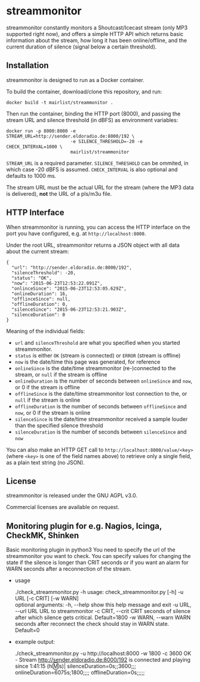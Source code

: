 # streammonitor

streammonitor constantly monitors a Shoutcast/Icecast stream (only MP3 supported right now), and 
offers a simple HTTP API which returns basic information about the stream, how long it has
been online/offline, and the current duration of silence (signal below a certain threshold).

## Installation

streammonitor is designed to run as a Docker container.

To build the container, download/clone this repository, and run:

    docker build -t mairlist/streammonitor .

Then run the container, binding the HTTP port (8000), and passing the stream URL and silence threshold 
(in dBFS) as environment variables:

    docker run -p 8000:8000 -e STREAM_URL=http://sender.eldoradio.de:8000/192 \
                            -e SILENCE_THRESHOLD=-20 -e CHECK_INTERVAL=1000 \
                            mairlist/streammonitor 

``STREAM_URL`` is a required parameter. ``SILENCE_THRESHOLD`` can be ommited, in which case
-20 dBFS is assumed. ``CHECK_INTERVAL`` is also optional and defaults to 1000 ms.

The stream URL must be the actual URL for the stream (where the MP3 data is delivered),
**not** the URL of a pls/m3u file.

## HTTP Interface

When streammonitor is running, you can access the HTTP interface on the port you have
configured, e.g. at ``http://localhost:8000``.

Under the root URL, streammonitor returns a JSON object with all data about the current stream:

    {
      "url": "http://sender.eldoradio.de:8000/192",
      "silenceThreshold": -20,
      "status": "OK",
      "now": "2015-06-23T12:53:22.091Z",
      "onlinceSince": "2015-06-23T12:53:05.629Z",
      "onlineDuration": 16,
      "offlinceSince": null,
      "offlineDuration": 0,
      "silenceSince": "2015-06-23T12:53:21.903Z",
      "silenceDuration": 0
    }
    
Meaning of the individual fields:

- ``url`` and ``silenceThreshold`` are what you specified when you started streammonitor.
- ``status`` is either ``OK`` (stream is connected) or ``ERROR`` (stream is offline)
- ``now`` is the date/time this page was generated, for reference
- ``onlineSince`` is the date/time streammonitor (re-)connected to the stream, or ``null`` if the stream is offline
- ``onlineDuration`` is the number of seconds between ``onlineSince`` and ``now``, or 0 if the stream is offline
- ``offlineSince`` is the date/time streammonitor lost connection to the, or ``null`` if the stream is online
- ``offlineDuration`` is the number of seconds between ``offlineSince`` and ``now``, or 0 if the stream is online
- ``silenceSince`` is the date/time streammonitor received a sample louder than the specified silence threshold
- ``silenceDuration`` is the number of seconds between ``silenceSince`` and ``now``

You can also make an HTTP GET call to ``http://localhost:8000/value/<key>`` (where ``<key>`` is one of the field names above) to retrieve only a single field, as a plain text string (no JSON).

## License

streammonitor is released under the GNU AGPL v3.0.

Commercial licenses are available on request.

## Monitoring plugin for e.g. Nagios, Icinga, CheckMK, Shinken
Basic monitoring plugin in python3
You need to specify the url of the streammonitor you want to check. You can specify values for changing the state if the silence is longer than CRIT seconds or if you want an alarm for WARN seconds after a 
reconnection of the stream.  

- usage 

    ./check_streammonitor.py -h
    usage: check_streammonitor.py [-h] -u URL [-c CRIT] [-w WARN]    
    optional arguments:
      -h, --help            show this help message and exit
      -u URL, --url URL     URL to streammonitor
      -c CRIT, --crit CRIT  seconds of silence after which silence gets critical. Default=1800
      -w WARN, --warn WARN  seconds after reconnect the check should stay in WARN state. Default=0

- example output:

    ./check_streammonitor.py -u http://localhost:8000 -w 1800 -c 3600
    OK - Stream http://sender.eldoradio.de:8000/192 is connected and playing since 1:41:15 (h:m:s)| silenceDuration=0s;;3600;;; onlineDuration=6075s;1800;;;; offlineDuration=0s;;;;;

